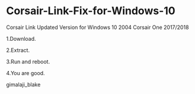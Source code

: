# Corsair-Link-Fix-for-Windows-10
Corsair Link Updated Version for Windows 10 2004 Corsair One 2017/2018

1.Download.

2.Extract.

3.Run and reboot.

4.You are good.

gimalaji_blake

